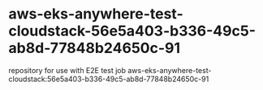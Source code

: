 # aws-eks-anywhere-test-cloudstack-56e5a403-b336-49c5-ab8d-77848b24650c-91
repository for use with E2E test job aws-eks-anywhere-test-cloudstack:56e5a403-b336-49c5-ab8d-77848b24650c-91
